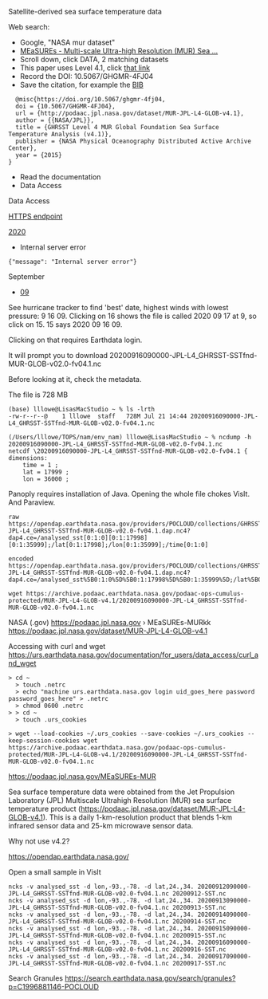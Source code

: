  Satellite-derived sea surface temperature data

Web search: 
- Google, "NASA mur dataset"
- [MEaSUREs - Multi-scale Ultra-high Resolution (MUR) Sea ...](https://podaac.jpl.nasa.gov/MEaSUREs-MUR)
- Scroll down, click DATA, 2 matching datasets
- This paper uses Level 4.1, click [that link](https://podaac.jpl.nasa.gov/dataset/MUR-JPL-L4-GLOB-v4.1)
- Record the DOI: 10.5067/GHGMR-4FJ04
- Save the citation, for example the [BIB](https://data.datacite.org/application/x-bibtex/10.5067/GHGMR-4FJ04)
```
  @misc{https://doi.org/10.5067/ghgmr-4fj04,
  doi = {10.5067/GHGMR-4FJ04},
  url = {http://podaac.jpl.nasa.gov/dataset/MUR-JPL-L4-GLOB-v4.1},
  author = {{NASA/JPL}},
  title = {GHRSST Level 4 MUR Global Foundation Sea Surface Temperature Analysis (v4.1)},
  publisher = {NASA Physical Oceanography Distributed Active Archive Center},
  year = {2015}
}
```
- Read the documentation
- Data Access

Data Access

[HTTPS endpoint](https://cmr.earthdata.nasa.gov/virtual-directory/collections/C1996881146-POCLOUD)

[2020](https://cmr.earthdata.nasa.gov/virtual-directory/collections/C1996881146-POCLOUD/temporal/2020)
- Internal server error
```
{"message": "Internal server error"}
```

September
- [09](https://cmr.earthdata.nasa.gov/virtual-directory/collections/C1996881146-POCLOUD/temporal/2020/09)

See hurricane tracker to find 'best' date, highest winds with lowest pressure: 9 16 09.  Clicking on 16 shows the file is called 2020 09 17 at 9, so click on 15.  15 says 2020 09 16 09.

Clicking on that requires Earthdata login.

It will prompt you to download 20200916090000-JPL-L4_GHRSST-SSTfnd-MUR-GLOB-v02.0-fv04.1.nc

Before looking at it, check the metadata.

The file is 728 MB
```
(base) lllowe@LisasMacStudio ~ % ls -lrth
-rw-r--r--@    1 lllowe  staff   728M Jul 21 14:44 20200916090000-JPL-L4_GHRSST-SSTfnd-MUR-GLOB-v02.0-fv04.1.nc
```

```
(/Users/lllowe/TOPS/nam/env_nam) lllowe@LisasMacStudio ~ % ncdump -h 20200916090000-JPL-L4_GHRSST-SSTfnd-MUR-GLOB-v02.0-fv04.1.nc
netcdf \20200916090000-JPL-L4_GHRSST-SSTfnd-MUR-GLOB-v02.0-fv04.1 {
dimensions:
	time = 1 ;
	lat = 17999 ;
	lon = 36000 ;
```

Panoply requires installation of Java.  Opening the whole file chokes VisIt.  And Paraview.

```
raw
https://opendap.earthdata.nasa.gov/providers/POCLOUD/collections/GHRSST%20Level%204%20MUR%20Global%20Foundation%20Sea%20Surface%20Temperature%20Analysis%20(v4.1)/granules/20200916090000-JPL-L4_GHRSST-SSTfnd-MUR-GLOB-v02.0-fv04.1.dap.nc4?dap4.ce=/analysed_sst[0:1:0][0:1:17998][0:1:35999];/lat[0:1:17998];/lon[0:1:35999];/time[0:1:0]

encoded
https://opendap.earthdata.nasa.gov/providers/POCLOUD/collections/GHRSST%2520Level%25204%2520MUR%2520Global%2520Foundation%2520Sea%2520Surface%2520Temperature%2520Analysis%2520(v4.1)/granules/20200916090000-JPL-L4_GHRSST-SSTfnd-MUR-GLOB-v02.0-fv04.1.dap.nc4?dap4.ce=/analysed_sst%5B0:1:0%5D%5B0:1:17998%5D%5B0:1:35999%5D;/lat%5B0:1:17998%5D;/lon%5B0:1:35999%5D;/time%5B0:1:0%5D
```
```
wget https://archive.podaac.earthdata.nasa.gov/podaac-ops-cumulus-protected/MUR-JPL-L4-GLOB-v4.1/20200916090000-JPL-L4_GHRSST-SSTfnd-MUR-GLOB-v02.0-fv04.1.nc
```

  NASA (.gov)
https://podaac.jpl.nasa.gov › MEaSUREs-MURkk
https://podaac.jpl.nasa.gov/dataset/MUR-JPL-L4-GLOB-v4.1

Accessing with curl and wget
https://urs.earthdata.nasa.gov/documentation/for_users/data_access/curl_and_wget



```
> cd ~
  > touch .netrc
  > echo "machine urs.earthdata.nasa.gov login uid_goes_here password password_goes_here" > .netrc
  > chmod 0600 .netrc
> > cd ~
  > touch .urs_cookies
```



```
> wget --load-cookies ~/.urs_cookies --save-cookies ~/.urs_cookies --keep-session-cookies wget https://archive.podaac.earthdata.nasa.gov/podaac-ops-cumulus-protected/MUR-JPL-L4-GLOB-v4.1/20200916090000-JPL-L4_GHRSST-SSTfnd-MUR-GLOB-v02.0-fv04.1.nc
```



https://podaac.jpl.nasa.gov/MEaSUREs-MUR

 Sea surface temperature data were obtained from the Jet Propulsion Laboratory (JPL) Multiscale Ultrahigh Resolution (MUR) 
 sea surface temperature product (https://podaac.jpl.nasa.gov/dataset/MUR-JPL-L4-GLOB-v4.1). 
 This is a daily 1-km-resolution product that blends 1-km infrared sensor data and 25-km microwave sensor data. 

Why not use v4.2?

https://opendap.earthdata.nasa.gov/

Open a small sample in VisIt
```
ncks -v analysed_sst -d lon,-93.,-78. -d lat,24.,34. 20200912090000-JPL-L4_GHRSST-SSTfnd-MUR-GLOB-v02.0-fv04.1.nc 20200912-SST.nc
ncks -v analysed_sst -d lon,-93.,-78. -d lat,24.,34. 20200913090000-JPL-L4_GHRSST-SSTfnd-MUR-GLOB-v02.0-fv04.1.nc 20200913-SST.nc
ncks -v analysed_sst -d lon,-93.,-78. -d lat,24.,34. 20200914090000-JPL-L4_GHRSST-SSTfnd-MUR-GLOB-v02.0-fv04.1.nc 20200914-SST.nc
ncks -v analysed_sst -d lon,-93.,-78. -d lat,24.,34. 20200915090000-JPL-L4_GHRSST-SSTfnd-MUR-GLOB-v02.0-fv04.1.nc 20200915-SST.nc
ncks -v analysed_sst -d lon,-93.,-78. -d lat,24.,34. 20200916090000-JPL-L4_GHRSST-SSTfnd-MUR-GLOB-v02.0-fv04.1.nc 20200916-SST.nc
ncks -v analysed_sst -d lon,-93.,-78. -d lat,24.,34. 20200917090000-JPL-L4_GHRSST-SSTfnd-MUR-GLOB-v02.0-fv04.1.nc 20200917-SST.nc
```

 Search Granules
 https://search.earthdata.nasa.gov/search/granules?p=C1996881146-POCLOUD 

 

 
